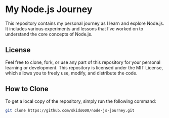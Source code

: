 # My Node.js Journey

This repository contains my personal journey as I learn and explore Node.js. It includes various experiments and lessons that I’ve worked on to understand the core concepts of Node.js.

## License

Feel free to clone, fork, or use any part of this repository for your personal learning or development. This repository is licensed under the MIT License, which allows you to freely use, modify, and distribute the code.

## How to Clone

To get a local copy of the repository, simply run the following command:

```sh
git clone https://github.com/skido600/node-js-journey.git
